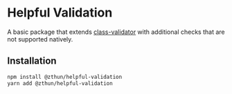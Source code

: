 # Helpful Validation

A basic package that extends
[class-validator](https://www.npmjs.com/package/class-validator) with additional
checks that are not supported natively.

## Installation

```sh
npm install @zthun/helpful-validation
yarn add @zthun/helpful-validation
```
